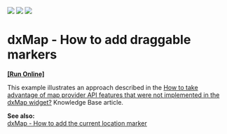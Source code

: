 <!-- default badges list -->
![](https://img.shields.io/endpoint?url=https://codecentral.devexpress.com/api/v1/VersionRange/128584430/13.2.6%2B)
[![](https://img.shields.io/badge/Open_in_DevExpress_Support_Center-FF7200?style=flat-square&logo=DevExpress&logoColor=white)](https://supportcenter.devexpress.com/ticket/details/E4639)
[![](https://img.shields.io/badge/📖_How_to_use_DevExpress_Examples-e9f6fc?style=flat-square)](https://docs.devexpress.com/GeneralInformation/403183)
<!-- default badges end -->
# dxMap - How to add draggable markers
<!-- run online -->
**[[Run Online]](https://codecentral.devexpress.com/e4639)**
<!-- run online end -->


<p>This example illustrates an approach described in the <a href="https://www.devexpress.com/Support/Center/p/KA18782">How to take advantage of map provider API features that were not implemented in the dxMap widget?</a> Knowledge Base article.</p><p><strong>See also:</strong><br />
<a href="http://www.devexpress.com/Support/Center/Example/Details/E4734"><u>dxMap - How to add the current location marker</u></a></p>

<br/>


